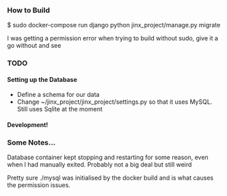 ### How to Build

$ sudo docker-compose run django python jinx_project/manage.py migrate

I was getting a permission error when trying to build without sudo, give it a go without and see

### TODO

#### Setting up the Database
* Define a schema for our data
* Change ~/jinx_project/jinx_project/settings.py so that it uses MySQL. Still uses Sqlite at the moment

#### Development!

### Some Notes...

Database container kept stopping and restarting for some reason, even when I had manually exited. Probably not a big deal but still weird

Pretty sure ./mysql was initialised by the docker build and is what causes the permission issues. 
